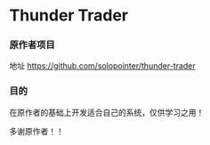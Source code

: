 # Thunder Trader

### 原作者项目
地址
https://github.com/solopointer/thunder-trader

### 目的
在原作者的基础上开发适合自己的系统，仅供学习之用！

多谢原作者！！
